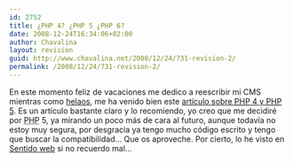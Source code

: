 ```yaml
---
id: 2752
title: ¿PHP 4? ¿PHP 5 ¿PHP 6?
date: 2008-12-24T16:34:06+02:00
author: Chavalina
layout: revision
guid: http://www.chavalina.net/2008/12/24/731-revision-2/
permalink: /2008/12/24/731-revision-2/
---
```

En este momento feliz de vacaciones me dedico a reescribir mi CMS mientras como <a href="http://haagen-dazs.es/irresistibles/gama/producto.asp?tipo=1&sabor=6&mIzq=2" target="_blank">helaos</a>, me ha venido bien este <a href="http://www.maestrosdelweb.com/editorial/php4y5/" target="_blank">artículo sobre <acronym title="Hypertext PreProcessor">PHP</acronym> 4 y <acronym title="Hypertext PreProcessor">PHP</acronym> 5</a>. Es un artículo bastante claro y lo recomiendo, yo creo que me decidiré por <acronym title="Hypertext PreProcessor">PHP</acronym> 5, ya mirando un poco más de cara al futuro, aunque todavía no estoy muy segura, por desgracia ya tengo mucho código escrito y tengo que buscar la compatibilidad… Que os aproveche. Por cierto, lo he visto en <a href="http://sentidoweb.com/" target="_blank">Sentido web</a> si no recuerdo mal…